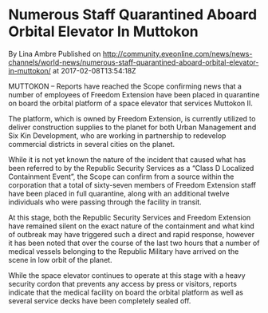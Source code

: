 # Numerous Staff Quarantined Aboard Orbital Elevator In Muttokon
By Lina Ambre
Published on http://community.eveonline.com/news/news-channels/world-news/numerous-staff-quarantined-aboard-orbital-elevator-in-muttokon/ at 2017-02-08T13:54:18Z

MUTTOKON – Reports have reached the Scope confirming news that a number of employees of Freedom Extension have been placed in quarantine on board the orbital platform of a space elevator that services Muttokon II.

The platform, which is owned by Freedom Extension, is currently utilized to deliver construction supplies to the planet for both Urban Management and Six Kin Development, who are working in partnership to redevelop commercial districts in several cities on the planet.

While it is not yet known the nature of the incident that caused what has been referred to by the Republic Security Services as a “Class D Localized Containment Event”, the Scope can confirm from a source within the corporation that a total of sixty-seven members of Freedom Extension staff have been placed in full quarantine, along with an additional twelve individuals who were passing through the facility in transit.

At this stage, both the Republic Security Services and Freedom Extension have remained silent on the exact nature of the containment and what kind of outbreak may have triggered such a direct and rapid response, however it has been noted that over the course of the last two hours that a number of medical vessels belonging to the Republic Military have arrived on the scene in low orbit of the planet.

While the space elevator continues to operate at this stage with a heavy security cordon that prevents any access by press or visitors, reports indicate that the medical facility on board the orbital platform as well as several service decks have been completely sealed off.

